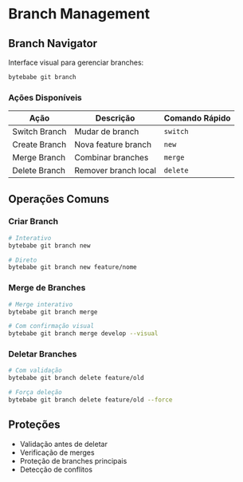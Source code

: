 # Branch Management

## Branch Navigator

Interface visual para gerenciar branches:

```bash
bytebabe git branch
```

### Ações Disponíveis

| Ação | Descrição | Comando Rápido |
|------|-----------|----------------|
| Switch Branch | Mudar de branch | `switch` |
| Create Branch | Nova feature branch | `new` |
| Merge Branch | Combinar branches | `merge` |
| Delete Branch | Remover branch local | `delete` |

## Operações Comuns

### Criar Branch

```bash
# Interativo
bytebabe git branch new

# Direto
bytebabe git branch new feature/nome
```

### Merge de Branches

```bash
# Merge interativo
bytebabe git branch merge

# Com confirmação visual
bytebabe git branch merge develop --visual
```

### Deletar Branches

```bash
# Com validação
bytebabe git branch delete feature/old

# Força deleção
bytebabe git branch delete feature/old --force
```

## Proteções

- Validação antes de deletar
- Verificação de merges
- Proteção de branches principais
- Detecção de conflitos
